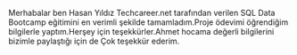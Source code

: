 Merhabalar ben Hasan Yıldız Techcareer.net tarafından verilen SQL Data Bootcamp eğitimini en verimli şekilde tamamladım.Proje ödevimi öğrendiğim bilgilerle yaptım.Herşey için teşekkürler.Ahmet hocama değerli bilgilerini bizimle paylaştığı için de Çok teşekkür ederim.
